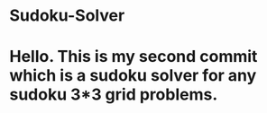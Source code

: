 # Sudoku-Solver
# Hello. This is my second commit which is a sudoku solver for any sudoku 3*3 grid problems.

